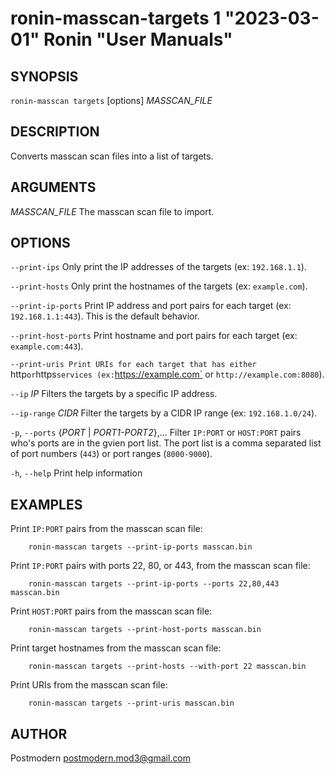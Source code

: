 # ronin-masscan-targets 1 "2023-03-01" Ronin "User Manuals"

## SYNOPSIS

`ronin-masscan targets` [options] *MASSCAN_FILE*

## DESCRIPTION

Converts  masscan scan files into a list of targets.

## ARGUMENTS

*MASSCAN_FILE*
  The masscan scan file to import.

## OPTIONS

`--print-ips`
  Only print the IP addresses of the targets (ex: `192.168.1.1`).

`--print-hosts`
  Only print the hostnames of the targets (ex: `example.com`).

`--print-ip-ports`
  Print IP address and port pairs for each target (ex: `192.168.1.1:443`).
  This is the default behavior.

`--print-host-ports`
  Print hostname and port pairs for each target (ex: `example.com:443`).

`--print-uris
  Print URIs for each target that has either `http` or `https` services
  (ex: `https://example.com` or `http://example.com:8080`).

`--ip` *IP*
  Filters the targets by a specific IP address.

`--ip-range` *CIDR*
  Filter the targets by a CIDR IP range (ex: `192.168.1.0/24`).

`-p`, `--ports` {*PORT* | *PORT1-PORT2*},...
  Filter `IP:PORT` or `HOST:PORT` pairs who's ports are in the gvien port list.
  The port list is a comma separated list of port numbers (`443`) or port
  ranges (`8000-9000`).

`-h`, `--help`
  Print help information

## EXAMPLES

Print `IP:PORT` pairs from the masscan scan file:

        ronin-masscan targets --print-ip-ports masscan.bin

Print `IP:PORT` pairs with ports 22, 80, or 443, from the masscan scan file:

        ronin-masscan targets --print-ip-ports --ports 22,80,443 masscan.bin

Print `HOST:PORT` pairs from the masscan scan file:

        ronin-masscan targets --print-host-ports masscan.bin

Print target hostnames from the masscan scan file:

        ronin-masscan targets --print-hosts --with-port 22 masscan.bin

Print URIs from the masscan scan file:

        ronin-masscan targets --print-uris masscan.bin

## AUTHOR

Postmodern <postmodern.mod3@gmail.com>

